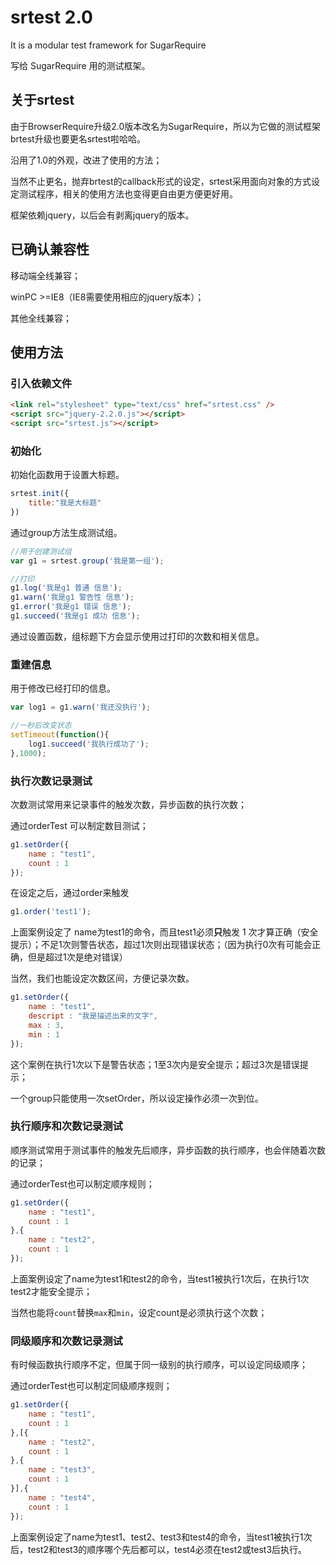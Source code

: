 # srtest 2.0

It is a modular test framework for SugarRequire

写给 SugarRequire 用的测试框架。

## 关于srtest

由于BrowserRequire升级2.0版本改名为SugarRequire，所以为它做的测试框架brtest升级也要更名srtest啦哈哈。

沿用了1.0的外观，改进了使用的方法；

当然不止更名，抛弃brtest的callback形式的设定，srtest采用面向对象的方式设定测试程序，相关的使用方法也变得更自由更方便更好用。

框架依赖jquery，以后会有剥离jquery的版本。

## 已确认兼容性

移动端全线兼容；

winPC >=IE8（IE8需要使用相应的jquery版本）；

其他全线兼容；

## 使用方法

### 引入依赖文件

```html
<link rel="stylesheet" type="text/css" href="srtest.css" />
<script src="jquery-2.2.0.js"></script>
<script src="srtest.js"></script>
```

### 初始化

初始化函数用于设置大标题。

```javascript
srtest.init({
    title:"我是大标题"
})
```

通过group方法生成测试组。

```javascript
//用于创建测试组  
var g1 = srtest.group('我是第一组');

//打印
g1.log('我是g1 普通 信息');
g1.warn('我是g1 警告性 信息');
g1.error('我是g1 错误 信息');
g1.succeed('我是g1 成功 信息');
```

通过设置函数，组标题下方会显示使用过打印的次数和相关信息。

### 重建信息

用于修改已经打印的信息。

```javascript
var log1 = g1.warn('我还没执行');

//一秒后改变状态
setTimeout(function(){
    log1.succeed('我执行成功了');
},1000);
```

### 执行次数记录测试

次数测试常用来记录事件的触发次数，异步函数的执行次数；

通过orderTest 可以制定数目测试；

```javascript
g1.setOrder({
    name : "test1",
    count : 1
});
```

在设定之后，通过order来触发

```javascript
g1.order('test1');
```

上面案例设定了 name为test1的命令，而且test1必须**只**触发 1 次才算正确（安全提示）；不足1次则警告状态，超过1次则出现错误状态；（因为执行0次有可能会正确，但是超过1次是绝对错误）

当然，我们也能设定次数区间，方便记录次数。

```javascript
g1.setOrder({
    name : "test1",
    descript : "我是描述出来的文字",
    max : 3,
    min : 1
});
```

这个案例在执行1次以下是警告状态；1至3次内是安全提示；超过3次是错误提示；

一个group只能使用一次setOrder，所以设定操作必须一次到位。

### 执行顺序和次数记录测试

顺序测试常用于测试事件的触发先后顺序，异步函数的执行顺序，也会伴随着次数的记录；

通过orderTest也可以制定顺序规则；

```javascript
g1.setOrder({
    name : "test1",
    count : 1
},{
    name : "test2",
    count : 1
});
```

上面案例设定了name为test1和test2的命令，当test1被执行1次后，在执行1次test2才能安全提示；

当然也能将`count`替换`max`和`min`，设定count是必须执行这个次数；

### 同级顺序和次数记录测试

有时候函数执行顺序不定，但属于同一级别的执行顺序，可以设定同级顺序；

通过orderTest也可以制定同级顺序规则；

```javascript
g1.setOrder({
    name : "test1",
    count : 1
},[{
    name : "test2",
    count : 1
},{
    name : "test3",
    count : 1
}],{
    name : "test4",
    count : 1
});
```

上面案例设定了name为test1、test2、test3和test4的命令，当test1被执行1次后，test2和test3的顺序哪个先后都可以，test4必须在test2或test3后执行。
